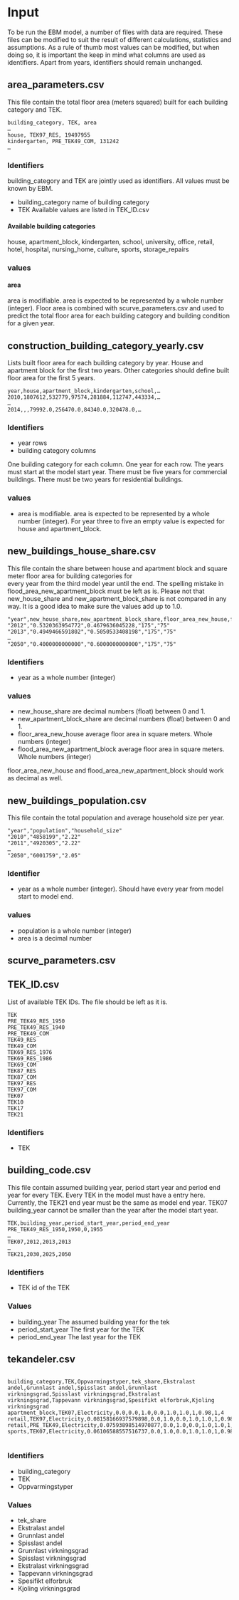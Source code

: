 # Input

To be run the EBM model, a number of files with data are required. These files can be modified to suit the result of 
different calculations, statistics and assumptions. As a rule of thumb most values can be modified, but when doing so, 
it is important the keep in mind what columns are used as identifiers. Apart from years, identifiers should remain
unchanged.

## area_parameters.csv

This file contain the total floor area (meters squared) built for each building category and TEK.

```csv
building_category, TEK, area
…
house, TEK97_RES, 19497955
kindergarten, PRE_TEK49_COM, 131242
…
```

### Identifiers

building_category and TEK are jointly used as identifiers. All values must be known by EBM.

 - building_category name of building category
 - TEK Available values are listed in TEK_ID.csv

#### Available building categories

house, apartment_block, kindergarten, school, university, office, retail, hotel, hospital, nursing_home, culture, sports, storage_repairs

### values

#### area

area is modifiable. area is expected to be represented by a whole number (integer). Floor area is combined with 
scurve_parameters.csv and used to predict the total floor area for each building category and building condition for a 
given year. 


## construction_building_category_yearly.csv

Lists built floor area for each building category by year. House and apartment block for the first two years. Other 
categories should define built floor area for the first 5 years.


```csv
year,house,apartment_block,kindergarten,school,…
2010,1807612,532779,97574,281884,112747,443334,…
…
2014,,,79992.0,256470.0,84340.0,320478.0,…
```

### Identifiers

 - year rows
 - building category columns

One building category for each column. One year for each row. The years must start at the model start year. There must
be five years for commercial buildings. There must be two years for residential buildings.

### values

 - area is modifiable. area is expected to be represented by a whole number (integer). For year three to five an empty value 
is expected for house and apartment_block.


## new_buildings_house_share.csv

This file contain the share between house and apartment block and square meter floor area for building categories for  
every year from the third model year until the end. The spelling mistake in flood_area_new_apartment_block must be left
as is. Please not that new_house_share and new_apartment_block_share is not compared in any way. It is a good idea to 
make sure the values add up to 1.0.

```csv 
"year",new_house_share,new_apartment_block_share,floor_area_new_house,flood_area_new_apartment_block
"2012","0.5320363954772",0.4679636045228,"175","75"
"2013","0.4949466591802","0.5050533408198","175","75"
…
"2050","0.4000000000000","0.6000000000000","175","75"
```

### Identifiers
 - year as a whole number (integer)

### values

- new_house_share are decimal numbers (float) between 0 and 1.
- new_apartment_block_share are decimal numbers (float) between 0 and 1.
- floor_area_new_house average floor area in square meters. Whole numbers (integer)
- flood_area_new_apartment_block average floor area in square meters. Whole numbers (integer)

floor_area_new_house and flood_area_new_apartment_block should work as decimal as well.

## new_buildings_population.csv

This file contain the total population and average household size per year. 

```csv
"year","population","household_size"
"2010","4858199","2.22"
"2011","4920305","2.22"
…
"2050","6001759","2.05"
```


### Identifier
 - year as a whole number (integer). Should have every year from model start to model end.

### values
 - population is a whole number (integer)
 - area is a decimal number 

## scurve_parameters.csv

## TEK_ID.csv

List of available TEK IDs. The file should be left as it is. 

```csv
TEK
PRE_TEK49_RES_1950
PRE_TEK49_RES_1940
PRE_TEK49_COM
TEK49_RES
TEK49_COM
TEK69_RES_1976
TEK69_RES_1986
TEK69_COM
TEK87_RES
TEK87_COM
TEK97_RES
TEK97_COM
TEK07
TEK10
TEK17
TEK21
```

### Identifiers
 - TEK 


## building_code.csv

This file contain assumed building year, period start year and period end year for every TEK. Every TEK in the model 
must have a entry here. Currently, the TEK21 end year must be the same as model end year. TEK07 building_year cannot be
smaller than the year after the model start year. 


```csv
TEK,building_year,period_start_year,period_end_year
PRE_TEK49_RES_1950,1950,0,1955
…
TEK07,2012,2013,2013
…
TEK21,2030,2025,2050
```

### Identifiers

 - TEK id of the TEK

### Values

 - building_year The assumed building year for the tek
 - period_start_year The first year for the TEK
 - period_end_year The last year for the TEK


## tekandeler.csv


```csv

building_category,TEK,Oppvarmingstyper,tek_share,Ekstralast andel,Grunnlast andel,Spisslast andel,Grunnlast virkningsgrad,Spisslast virkningsgrad,Ekstralast virkningsgrad,Tappevann virkningsgrad,Spesifikt elforbruk,Kjoling virkningsgrad
apartment_block,TEK07,Electricity,0.0,0.0,1.0,0.0,1.0,1.0,1,0.98,1,4
retail,TEK97,Electricity,0.08158166937579898,0.0,1.0,0.0,1.0,1.0,1,0.98,1,4
retail,PRE_TEK49,Electricity,0.07593898514970877,0.0,1.0,0.0,1.0,1.0,1,0.98,1,4
sports,TEK07,Electricity,0.06106588557516737,0.0,1.0,0.0,1.0,1.0,1,0.98,1,4


```

### Identifiers

 - building_category 
 - TEK
 - Oppvarmingstyper

### Values
 - tek_share
 - Ekstralast andel
 - Grunnlast andel
 - Spisslast andel
 - Grunnlast virkningsgrad
 - Spisslast virkningsgrad
 - Ekstralast virkningsgrad
 - Tappevann virkningsgrad
 - Spesifikt elforbruk
 - Kjoling virkningsgrad

